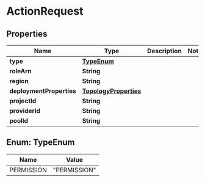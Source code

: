 

# ActionRequest


## Properties

| Name | Type | Description | Notes |
|------------ | ------------- | ------------- | -------------|
|**type** | [**TypeEnum**](#TypeEnum) |  |  |
|**roleArn** | **String** |  |  |
|**region** | **String** |  |  |
|**deploymentProperties** | [**TopologyProperties**](TopologyProperties.md) |  |  |
|**projectId** | **String** |  |  |
|**providerId** | **String** |  |  |
|**poolId** | **String** |  |  |



## Enum: TypeEnum

| Name | Value |
|---- | -----|
| PERMISSION | &quot;PERMISSION&quot; |



